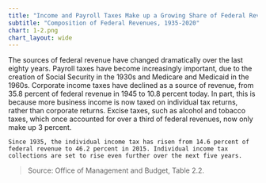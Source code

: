 ```yaml
---
title: "Income and Payroll Taxes Make up a Growing Share of Federal Revenue"
subtitle: "Composition of Federal Revenues, 1935-2020"
chart: 1-2.png
chart_layout: wide
---
```

The sources of federal revenue have changed dramatically over the last eighty years. Payroll taxes have become increasingly important, due to the creation of Social Security in the 1930s and Medicare and Medicaid in the 1960s. Corporate income taxes have declined as a source of revenue, from 35.8 percent of federal revenue in 1945 to 10.8 percent today. In part, this is because more business income is now taxed on individual tax returns, rather than corporate returns. Excise taxes, such as alcohol and tobacco taxes, which once accounted for over a third of federal revenues, now only make up 3 percent.

```
Since 1935, the individual income tax has risen from 14.6 percent of federal revenue to 46.2 percent in 2015. Individual income tax collections are set to rise even further over the next five years.
```

> Source: Office of Management and Budget, Table 2.2.
